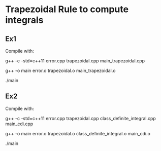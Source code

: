 # Trapezoidal Rule to compute integrals

## Ex1
Compile with:

g++ -c -std=c++11 error.cpp trapezoidal.cpp main_trapezoidal.cpp

g++ -o main error.o trapezoidal.o main_trapezoidal.o

./main

## Ex2
Compile with:

g++ -c -std=c++11 error.cpp trapezoidal.cpp class_definite_integral.cpp main_cdi.cpp

g++ -o main error.o trapezoidal.o class_definite_integral.o main_cdi.o

./main

